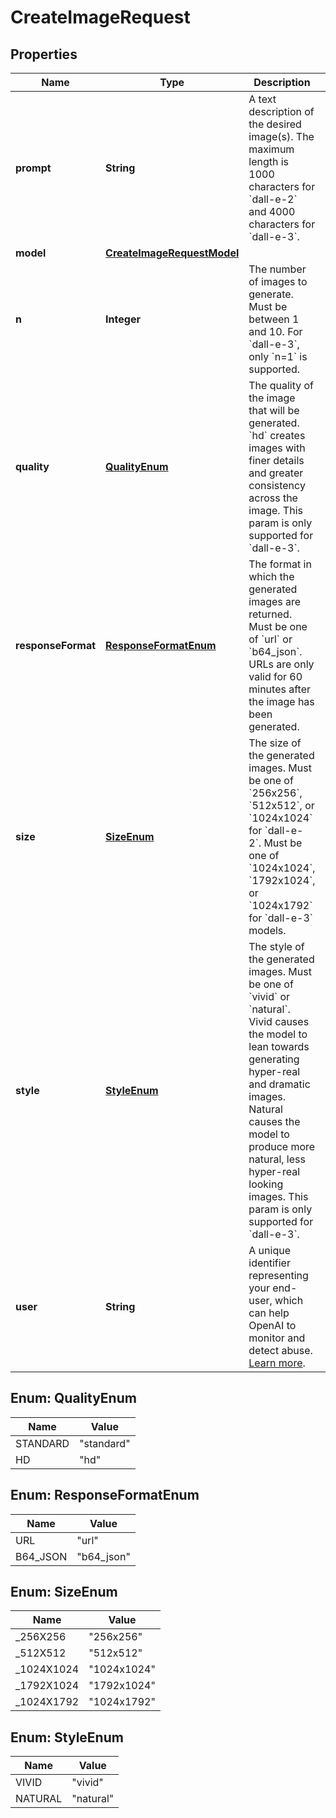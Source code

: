 

# CreateImageRequest


## Properties

| Name | Type | Description | Notes |
|------------ | ------------- | ------------- | -------------|
|**prompt** | **String** | A text description of the desired image(s). The maximum length is 1000 characters for &#x60;dall-e-2&#x60; and 4000 characters for &#x60;dall-e-3&#x60;. |  |
|**model** | [**CreateImageRequestModel**](CreateImageRequestModel.md) |  |  [optional] |
|**n** | **Integer** | The number of images to generate. Must be between 1 and 10. For &#x60;dall-e-3&#x60;, only &#x60;n&#x3D;1&#x60; is supported. |  [optional] |
|**quality** | [**QualityEnum**](#QualityEnum) | The quality of the image that will be generated. &#x60;hd&#x60; creates images with finer details and greater consistency across the image. This param is only supported for &#x60;dall-e-3&#x60;. |  [optional] |
|**responseFormat** | [**ResponseFormatEnum**](#ResponseFormatEnum) | The format in which the generated images are returned. Must be one of &#x60;url&#x60; or &#x60;b64_json&#x60;. URLs are only valid for 60 minutes after the image has been generated. |  [optional] |
|**size** | [**SizeEnum**](#SizeEnum) | The size of the generated images. Must be one of &#x60;256x256&#x60;, &#x60;512x512&#x60;, or &#x60;1024x1024&#x60; for &#x60;dall-e-2&#x60;. Must be one of &#x60;1024x1024&#x60;, &#x60;1792x1024&#x60;, or &#x60;1024x1792&#x60; for &#x60;dall-e-3&#x60; models. |  [optional] |
|**style** | [**StyleEnum**](#StyleEnum) | The style of the generated images. Must be one of &#x60;vivid&#x60; or &#x60;natural&#x60;. Vivid causes the model to lean towards generating hyper-real and dramatic images. Natural causes the model to produce more natural, less hyper-real looking images. This param is only supported for &#x60;dall-e-3&#x60;. |  [optional] |
|**user** | **String** | A unique identifier representing your end-user, which can help OpenAI to monitor and detect abuse. [Learn more](/docs/guides/safety-best-practices/end-user-ids).  |  [optional] |



## Enum: QualityEnum

| Name | Value |
|---- | -----|
| STANDARD | &quot;standard&quot; |
| HD | &quot;hd&quot; |



## Enum: ResponseFormatEnum

| Name | Value |
|---- | -----|
| URL | &quot;url&quot; |
| B64_JSON | &quot;b64_json&quot; |



## Enum: SizeEnum

| Name | Value |
|---- | -----|
| _256X256 | &quot;256x256&quot; |
| _512X512 | &quot;512x512&quot; |
| _1024X1024 | &quot;1024x1024&quot; |
| _1792X1024 | &quot;1792x1024&quot; |
| _1024X1792 | &quot;1024x1792&quot; |



## Enum: StyleEnum

| Name | Value |
|---- | -----|
| VIVID | &quot;vivid&quot; |
| NATURAL | &quot;natural&quot; |



